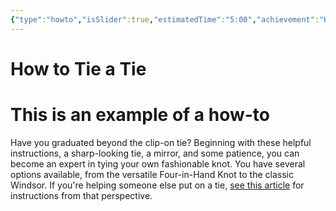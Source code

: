 ```yaml
---
{"type":"howto","isSlider":true,"estimatedTime":"5:00","achievement":"How to Tie a Tie","media":"https:\/\/www.youtube.com\/embed\/ipqN8ldi7qU","steps":[{"caption":"Step 1. To tying a tie","media":"","url":"","text":"<b>Drape the tie around your neck.<\/b> With your collar up and your shirt fully buttoned, place the tie around your shoulders. Hang the wider end of the tie on your right side, with the narrow end about 12 inches (30 cm) higher on the left.","directions":["Place Tie on Neck","Hang the wide end on the right, narrow on the left about 30cm higher"],"mediaStartPosition":"00","mediaEndPosition":"25"},{"caption":"Step 2. The Crossing","media":"","url":"","text":"<b>Cross the wide end over the narrow end.<\/b> Bring the wide end to the left side of your body, over the narrow end. Hold the two pieces of cloth together with your left hand, near your neck.","directions":[],"mediaStartPosition":"25","mediaEndPosition":"30"},{"caption":"Step 2. The Crossing","media":"","url":"","text":"<b>Cross the wide end over the narrow end.<\/b> Bring the wide end to the left side of your body, over the narrow end. Hold the two pieces of cloth together with your left hand, near your neck.","directions":[],"mediaStartPosition":"30","mediaEndPosition":""}]}
---
```


# How to Tie a Tie

# This is an example of a how-to

Have you graduated beyond the clip-on tie? Beginning with these helpful instructions, a sharp-looking tie, a mirror, and
some patience, you can become an expert in tying your own fashionable knot. You have several options available, from the
versatile Four-in-Hand Knot to the classic Windsor. If you're helping someone else put on a
tie, [see this article](https://www.wikihow.com/Tie-a-Tie-on-Someone-Else) for instructions from that perspective.
